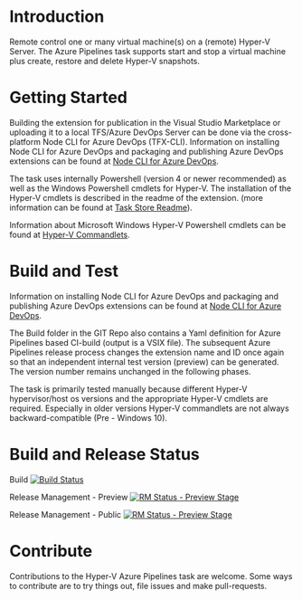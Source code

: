 # Introduction 
Remote control one or many virtual machine(s) on a (remote) Hyper-V Server. 
The Azure Pipelines task supports start and stop a virtual machine plus create, restore and delete Hyper-V snapshots. 

# Getting Started
Building the extension for publication in the Visual Studio Marketplace or uploading it to a local TFS/Azure DevOps Server can be done via the cross-platform Node CLI for Azure DevOps (TFX-CLI). Information on installing Node CLI for Azure DevOps and packaging and publishing Azure DevOps extensions can be found at [Node CLI for Azure DevOps](https://docs.microsoft.com/en-us/azure/devops/extend/publish/overview?view=vsts).

The task uses internally Powershell (version 4 or newer recommended) as well as the Windows Powershell cmdlets for Hyper-V.
The installation of the Hyper-V cmdlets is described in the readme of the extension. (more information can be found at [Task Store Readme](src/HyperVServer/Readme.md)).

Information about Microsoft Windows Hyper-V Powershell cmdlets can be found at [Hyper-V Commandlets](https://docs.microsoft.com/en-us/virtualization/hyper-v-on-windows/quick-start/try-hyper-v-powershell).

# Build and Test
Information on installing Node CLI for Azure DevOps and packaging and publishing Azure DevOps extensions can be found at [Node CLI for Azure DevOps](https://docs.microsoft.com/en-us/azure/devops/extend/publish/overview?view=vsts).

The Build folder in the GIT Repo also contains a Yaml definition for Azure Pipelines based CI-build (output is a VSIX file).
The subsequent Azure Pipelines release process changes the extension name and ID once again so that an independent internal test version (preview) can be generated. The version number remains unchanged in the following phases.

The task is primarily tested manually because different Hyper-V hypervisor/host os versions and the appropriate Hyper-V cmdlets are required. Especially in older versions Hyper-V commandlets are not always backward-compatible (Pre - Windows 10).

# Build and Release Status

Build [![Build Status](https://dev.azure.com/ait-public/GitHub/_apis/build/status/AITGmbH.AIT.BuildSuite.HyperV?branchName=master)](https://dev.azure.com/ait-public/GitHub/_build/latest?definitionId=1?branchName=master)

Release Management - Preview [![RM Status - Preview Stage](https://vsrm.dev.azure.com/ait-public/_apis/public/Release/badge/3dcbbf76-dfb1-4f85-8bde-1d140be6ee91/1/1)](https://vsrm.dev.azure.com/ait-public/_apis/public/Release/badge/3dcbbf76-dfb1-4f85-8bde-1d140be6ee91/1/1)

Release Management - Public [![RM Status - Preview Stage](https://vsrm.dev.azure.com/ait-public/_apis/public/Release/badge/3dcbbf76-dfb1-4f85-8bde-1d140be6ee91/1/2)](https://vsrm.dev.azure.com/ait-public/_apis/public/Release/badge/3dcbbf76-dfb1-4f85-8bde-1d140be6ee91/1/2)

# Contribute
Contributions to the Hyper-V Azure Pipelines task are welcome. Some ways to contribute are to try things out, file issues and make pull-requests.
